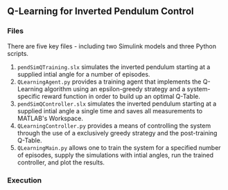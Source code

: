 ## Q-Learning for Inverted Pendulum Control

### Files
There are five key files - including two Simulink models and three Python scripts.
1. `pendSimQTraining.slx` simulates the inverted pendulum starting at a supplied intial angle for a number of episodes.
2. `QLearningAgent.py` provides a training agent that implements the Q-Learning algorithm using an epsilon-greedy strategy and a system-specific reward function in order to build up an optimal Q-Table.
3. `pendSimQController.slx` simulates the inverted pendulum starting at a supplied intial angle a single time and saves all measurements to MATLAB's Workspace.
4. `QLearningController.py` provides a means of controlling the system through the use of a exclusively greedy strategy and the post-training Q-Table.
5. `QLearningMain.py` allows one to train the system for a specified number of episodes, supply the simulations with intial angles, run the trained controller, and plot the results. 

### Execution